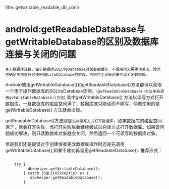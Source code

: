 title: getwritable_readable_db_conn 

#  android:getReadableDatabase与getWritableDatabase的区别及数据库连接与关闭的问题 

` 关于数据库连接，由于数据库SQLiteDatabase对象会被缓存，不使用时无需手动关闭。除非你确定不再有任何使用SQLiteDatabase的时候，否则完全没有必要手动关闭数据库。 `

Android使用getWritableDatabase()和getReadableDatabase()方法都可以获取一个用于操作数据库的SQLiteDatabase实例。(` getReadableDatabase()方法中会调用getWritableDatabase()方法 `)
其中getWritableDatabase() 方法以读写方式打开数据库，一旦数据库的磁盘空间满了，数据库就只能读而不能写，倘若使用的是getWritableDatabase() 方法就会出错。

getReadableDatabase()方法则是` 先以读写方式打开数据库 `，如果数据库的磁盘空间满了，就会打开失败，当打开失败后会继续尝试以只读方式打开数据库。如果该问题成功解决，则只读数据库对象就会关闭，然后返回一个可读写的数据库对象。

但是我们还是提倡对于创建或者更改数据库操作时还是先调用getWritableDatabase(),如果不成功再调用getReadableDatabase().
推荐形式：
```

   	try {  
          db=helper.getWritableDatabase();  
        } catch (SQLiteException e) {  
           db=helper.getReadableDatabase();
        }  

```